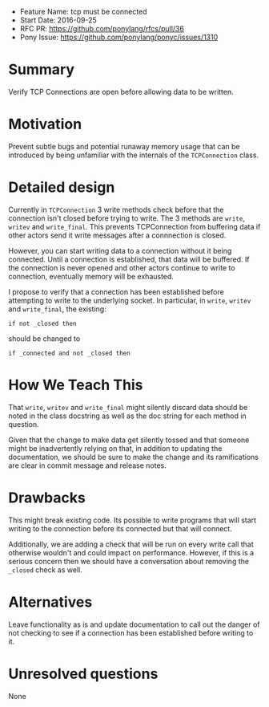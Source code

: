 - Feature Name: tcp must be connected
- Start Date: 2016-09-25
- RFC PR: https://github.com/ponylang/rfcs/pull/36
- Pony Issue: https://github.com/ponylang/ponyc/issues/1310

# Summary

Verify TCP Connections are open before allowing data to be written.

# Motivation

Prevent subtle bugs and potential runaway memory usage that can be introduced by being unfamiliar with the internals of the `TCPConnection` class.

# Detailed design

Currently in `TCPConnection` 3 write methods check before that the connection isn't closed before trying to write. The 3 methods are `write`, `writev` and `write_final`. This prevents TCPConnection from buffering data if other actors send it write messages after a connnection is closed. 

However, you can start writing data to a connection without it being connected. Until a connection is established, that data will be buffered. If the connection is never opened and other actors continue to write to connection, eventually memory will be exhausted.

I propose to verify that a connection has been established before attempting to write to the underlying socket. In particular, in `write`, `writev` and `write_final`, the existing:

`if not _closed then`

should be changed to

`if _connected and not _closed then`

# How We Teach This

That `write`, `writev` and `write_final` might silently discard data should be noted in the class docstring as well as the doc string for each method in question.

Given that the change to make data get silently tossed and that someone might be inadvertently relying on that, in addition to updating the documentation, we should be sure to make the change and its ramifications are clear in commit message and release notes.

# Drawbacks

This might break existing code. Its possible to write programs that will start writing to the connection before its connected but that will connect.

Additionally, we are adding a check that will be run on every write call that otherwise wouldn't and could impact on performance. However, if this is a serious concern then we should have a conversation about removing the `_closed` check as well.

# Alternatives

Leave functionality as is and update documentation to call out the danger of not checking to see if a connection has been established before writing to it.

# Unresolved questions

None
